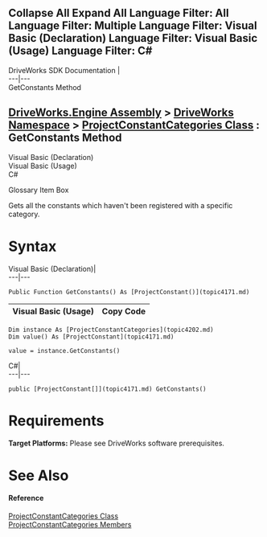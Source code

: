 Collapse All Expand All Language Filter: All  Language Filter: Multiple  Language Filter: Visual Basic (Declaration) Language Filter: Visual Basic (Usage) Language Filter: C#  
---  
DriveWorks SDK Documentation  |   
---|---  
GetConstants Method   
  
[DriveWorks.Engine Assembly](topic2156.md) > [DriveWorks Namespace](topic2159.md) > [ProjectConstantCategories Class](topic4202.md) : GetConstants Method  
---  
  
Visual Basic (Declaration)    
Visual Basic (Usage)    
C# 

Glossary Item Box

Gets all the constants which haven't been registered with a specific category. 

# Syntax

Visual Basic (Declaration)|   
---|---  
      
    
    Public Function GetConstants() As [ProjectConstant()](topic4171.md)  
  
Visual Basic (Usage)| Copy Code  
---|---  
      
    
    Dim instance As [ProjectConstantCategories](topic4202.md)
    Dim value() As [ProjectConstant](topic4171.md)
     
    value = instance.GetConstants()  
  
C#|   
---|---  
      
    
    public [ProjectConstant[]](topic4171.md) GetConstants()  
  
# Requirements

**Target Platforms:** Please see DriveWorks software prerequisites.

# See Also

#### Reference

[ProjectConstantCategories Class](topic4202.md)   
[ProjectConstantCategories Members](topic4203.md)


